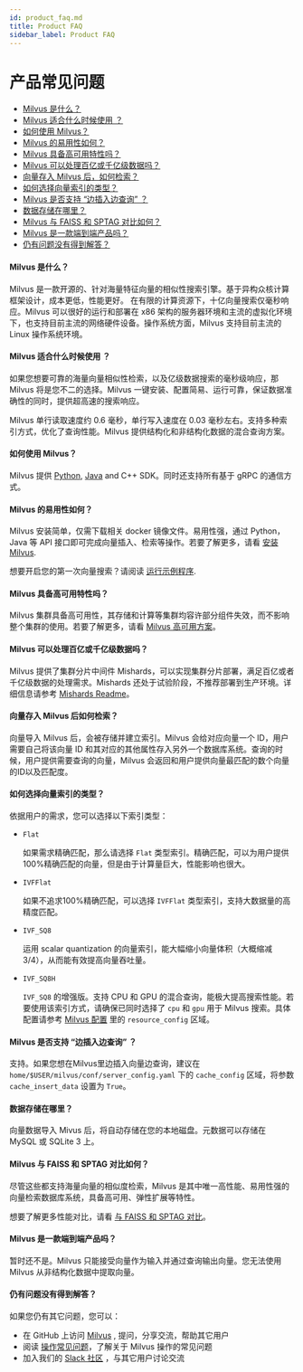 ```yaml
---
id: product_faq.md
title: Product FAQ
sidebar_label: Product FAQ
---
```


# 产品常见问题

<!-- TOC -->

- [Milvus 是什么？](#Milvus-是什么)
- [Milvus 适合什么时候使用 ？](#Milvus-适合什么时候使用-)
- [如何使用 Milvus？](#如何使用-Milvus)
- [Milvus 的易用性如何？](#Milvus-的易用性如何)
- [Milvus 具备高可用特性吗？](#Milvus-具备高可用特性吗)
- [Milvus 可以处理百亿或千亿级数据吗？](#Milvus-可以处理百亿或千亿级数据吗)
- [向量存入 Milvus 后，如何检索？](#向量存入-Milvus-后如何检索)
- [如何选择向量索引的类型？](#如何选择向量索引的类型)
- [Milvus 是否支持 “边插入边查询” ？](#Milvus-是否支持-边插入边查询-)
- [数据存储在哪里？](#数据存储在哪里)
- [Milvus 与 FAISS 和 SPTAG 对比如何？](#Milvus-与-FAISS-和-SPTAG-对比如何)
- [Milvus 是一款端到端产品吗？](#Milvus-是一款端到端产品吗)
- [仍有问题没有得到解答？](#仍有问题没有得到解答)

<!-- /TOC -->

#### Milvus 是什么？

Milvus 是一款开源的、针对海量特征向量的相似性搜索引擎。基于异构众核计算框架设计，成本更低，性能更好。 在有限的计算资源下，十亿向量搜索仅毫秒响应。Milvus 可以很好的运行和部署在 x86 架构的服务器环境和主流的虚拟化环境下，也支持目前主流的网络硬件设备。操作系统方面，Milvus 支持目前主流的 Linux 操作系统环境。

#### Milvus 适合什么时候使用 ？

如果您想要可靠的海量向量相似性检索，以及亿级数据搜索的毫秒级响应，那 Milvus 将是您不二的选择。Milvus 一键安装、配置简易、运行可靠，保证数据准确性的同时，提供超高速的搜索响应。

Milvus 单行读取速度约 0.6 毫秒，单行写入速度在 0.03 毫秒左右。支持多种索引方式，优化了查询性能。Milvus 提供结构化和非结构化数据的混合查询方案。

#### 如何使用 Milvus？

Milvus 提供 [Python](https://pypi.org/project/pymilvus/), [Java](https://milvus-io.github.io/milvus-sdk-java/javadoc/io/milvus/client/package-summary.html) and C++ SDK。同时还支持所有基于 gRPC 的通信方式。

#### Milvus 的易用性如何？

Milvus 安装简单，仅需下载相关 docker 镜像文件。易用性强，通过 Python，Java 等 API 接口即可完成向量插入、检索等操作。若要了解更多，请看 [安装 Milvus](../guides/get_started/install_milvus/install_milvus.md).


想要开启您的第一次向量搜索？请阅读 [运行示例程序](../guides/get_started/example_code.md).

#### Milvus 具备高可用特性吗？

Milvus 集群具备高可用性，其存储和计算等集群均容许部分组件失效，而不影响整个集群的使用。若要了解更多，请看 [Milvus 高可用方案](https://github.com/milvus-io/bootcamp/tree/0.5.3/solutions/Milvus_HA)。

#### Milvus 可以处理百亿或千亿级数据吗？

Milvus 提供了集群分片中间件 Mishards，可以实现集群分片部署，满足百亿或者千亿级数据的处理需求。Mishards 还处于试验阶段，不推荐部署到生产环境。详细信息请参考 [Mishards Readme](https://github.com/milvus-io/milvus/blob/0.6.0/shards/README_CN.md)。

#### 向量存入 Milvus 后如何检索？

向量导入 Milvus 后，会被存储并建立索引。Milvus 会给对应向量一个 ID，用户需要自己将该向量 ID 和其对应的其他属性存入另外一个数据库系统。查询的时候，用户提供需要查询的向量，Milvus 会返回和用户提供向量最匹配的数个向量的ID以及匹配度。

#### 如何选择向量索引的类型？

依据用户的需求，您可以选择以下索引类型：

- `Flat`

  如果需求精确匹配，那么请选择 `Flat` 类型索引。精确匹配，可以为用户提供100%精确匹配的向量，但是由于计算量巨大，性能影响也很大。

- `IVFFlat`

  如果不追求100%精确匹配，可以选择 `IVFFlat` 类型索引，支持大数据量的高精度匹配。

- `IVF_SQ8`

  运用 scalar quantization 的向量索引，能大幅缩小向量体积（大概缩减3/4），从而能有效提高向量吞吐量。

- `IVF_SQ8H`

  `IVF_SQ8` 的增强版。支持 CPU 和 GPU 的混合查询，能极大提高搜索性能。若要使用该索引方式，请确保已同时选择了 `cpu` 和 `gpu` 用于 Milvus 搜索。具体配置请参考 [Milvus 配置](../reference/milvus_config.md) 里的 `resource_config` 区域。

#### Milvus 是否支持 “边插入边查询” ？

支持。如果您想在Milvus里边插入向量边查询，建议在 `home/$USER/milvus/conf/server_config.yaml` 下的 `cache_config` 区域，将参数 `cache_insert_data` 设置为 `True`。

#### 数据存储在哪里？

向量数据导入 Mivus 后，将自动存储在您的本地磁盘。元数据可以存储在 MySQL 或 SQLite 3 上。

#### Milvus 与 FAISS 和 SPTAG 对比如何？

尽管这些都支持海量向量的相似度检索，Milvus 是其中唯一高性能、易用性强的向量检索数据库系统，具备高可用、弹性扩展等特性。

想要了解更多性能对比，请看 [与 FAISS 和 SPTAG 对比](../reference/comparison.md)。

#### Milvus 是一款端到端产品吗？

暂时还不是。Milvus 只能接受向量作为输入并通过查询输出向量。您无法使用 Milvus 从非结构化数据中提取向量。

#### 仍有问题没有得到解答？

如果您仍有其它问题，您可以：

- 在 GitHub 上访问 [Milvus](https://github.com/milvus-io/milvus/issues) , 提问，分享交流，帮助其它用户 
- 阅读 [操作常见问题](operational_faq.md)，了解关于 Milvus 操作的常见问题 
- 加入我们的 [Slack 社区](https://join.slack.com/t/milvusio/shared_invite/enQtNzY1OTQ0NDI3NjMzLWNmYmM1NmNjOTQ5MGI5NDhhYmRhMGU5M2NhNzhhMDMzY2MzNDdlYjM5ODQ5MmE3ODFlYzU3YjJkNmVlNDQ2ZTk) ，与其它用户讨论交流

